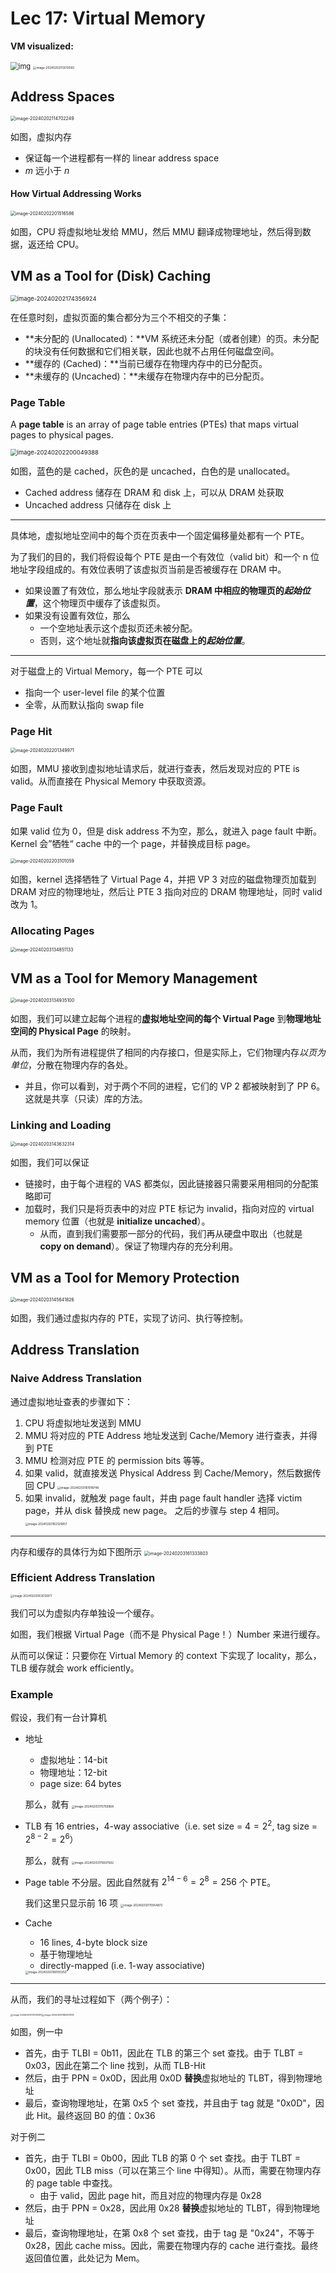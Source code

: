 # Lec 17: Virtual Memory

**VM visualized:**

<img src="https://cdn.jsdelivr.net/gh/mtdickens/mtd-images/img/250px-Virtual_memory.svg.png" alt="img" style="zoom: 80%;" />

<img src="C:/Users/mtdickens/AppData/Roaming/Typora/typora-user-images/image-20240202113013593.png" alt="image-20240202113013593" style="zoom:33%;" />

## Address Spaces

<img src="https://cdn.jsdelivr.net/gh/mtdickens/mtd-images/img/image-20240202114702249.png" alt="image-20240202114702249" style="zoom: 50%;" />

 如图，虚拟内存

- 保证每一个进程都有一样的 linear address space
- $m$ 远小于 $n$

#### How Virtual Addressing Works

<img src="https://cdn.jsdelivr.net/gh/mtdickens/mtd-images/img/202402022015698.png" alt="image-20240202201516586" style="zoom:50%;" />

如图，CPU 将虚拟地址发给 MMU，然后 MMU 翻译成物理地址，然后得到数据，返还给 CPU。

## VM as a Tool for (Disk) Caching

<img src="https://cdn.jsdelivr.net/gh/mtdickens/mtd-images/img/image-20240202174356924.png" alt="image-20240202174356924" style="zoom: 67%;" />

在任意时刻，虚拟页面的集合都分为三个不相交的子集：

- **未分配的 (Unallocated)：**VM 系统还未分配（或者创建）的页。未分配的块没有任何数据和它们相关联，因此也就不占用任何磁盘空间。
- **缓存的 (Cached)：**当前已缓存在物理内存中的已分配页。
- **未缓存的 (Uncached)：**未缓存在物理内存中的已分配页。

### Page Table

A **page table** is an array of page table entries (PTEs) that maps virtual pages to physical pages.

<img src="https://cdn.jsdelivr.net/gh/mtdickens/mtd-images/img/image-20240202200049388.png" alt="image-20240202200049388" style="zoom: 67%;" />

如图，蓝色的是 cached，灰色的是 uncached，白色的是 unallocated。

- Cached address 储存在 DRAM 和 disk 上，可以从 DRAM 处获取
- Uncached address 只储存在 disk 上

---

具体地，虚拟地址空间中的每个页在页表中一个固定偏移量处都有一个 PTE。

为了我们的目的，我们将假设每个 PTE 是由一个有效位（valid bit）和一个 n 位地址字段组成的。有效位表明了该虚拟页当前是否被缓存在 DRAM 中。

- 如果设置了有效位，那么地址字段就表示 **DRAM 中相应的物理页的*起始位置***，这个物理页中缓存了该虚拟页。
- 如果没有设置有效位，那么
  - 一个空地址表示这个虚拟页还未被分配。
  - 否则，这个地址就**指向该虚拟页在磁盘上的*起始位置***。

---

对于磁盘上的 Virtual Memory，每一个 PTE 可以

- 指向一个 user-level file 的某个位置
- 全零，从而默认指向 swap file

### Page Hit

<img src="https://cdn.jsdelivr.net/gh/mtdickens/mtd-images/img/image-20240202201349971.png" alt="image-20240202201349971" style="zoom:50%;" />

如图，MMU 接收到虚拟地址请求后，就进行查表，然后发现对应的 PTE is valid。从而直接在 Physical Memory 中获取资源。

### Page Fault

如果 valid 位为 0，但是 disk address 不为空，那么，就进入 page fault 中断。Kernel 会”牺牲“ cache 中的一个 page，并替换成目标 page。

<img src="https://cdn.jsdelivr.net/gh/mtdickens/mtd-images/img/202402022031722.png" alt="image-20240202203101059" style="zoom:50%;" />

如图，kernel 选择牺牲了 Virtual Page 4，并把 VP 3 对应的磁盘物理页加载到 DRAM 对应的物理地址，然后让 PTE 3 指向对应的 DRAM 物理地址，同时 valid 改为 1。

### Allocating Pages

<img src="https://cdn.jsdelivr.net/gh/mtdickens/mtd-images/img/202402031348399.png" alt="image-20240203134851133" style="zoom:50%;" />

## VM as a Tool for Memory Management

<img src="https://cdn.jsdelivr.net/gh/mtdickens/mtd-images/img/202402031349824.png" alt="image-20240203134935100" style="zoom:50%;" />

如图，我们可以建立起每个进程的**虚拟地址空间的每个 Virtual Page** 到**物理地址空间的 Physical Page** 的映射。

从而，我们为所有进程提供了相同的内存接口，但是实际上，它们物理内存*以页为单位*，分散在物理内存的各处。

- 并且，你可以看到，对于两个不同的进程，它们的 VP 2 都被映射到了 PP 6。这就是共享（只读）库的方法。

### Linking and Loading

<img src="https://cdn.jsdelivr.net/gh/mtdickens/mtd-images/img/202402031436033.png" alt="image-20240203143632314" style="zoom:50%;" />

如图，我们可以保证

- 链接时，由于每个进程的 VAS 都类似，因此链接器只需要采用相同的分配策略即可
- 加载时，我们只是将页表中的对应 PTE 标记为 invalid，指向对应的 virtual memory 位置（也就是 **initialize uncached**）。
  - 从而，直到我们需要那一部分的代码，我们再从硬盘中取出（也就是 **copy on demand**）。保证了物理内存的充分利用。

## VM as a Tool for Memory Protection

<img src="https://cdn.jsdelivr.net/gh/mtdickens/mtd-images/img/202402031456462.png" alt="image-20240203145641826" style="zoom: 50%;" />

如图，我们通过虚拟内存的 PTE，实现了访问、执行等控制。

## Address Translation

### Naive Address Translation

通过虚拟地址查表的步骤如下：

1. CPU 将虚拟地址发送到 MMU
2. MMU 将对应的 PTE Address 地址发送到 Cache/Memory 进行查表，并得到 PTE
3. MMU 检测对应 PTE 的 permission bits 等等。
4. 如果 valid，就直接发送 Physical Address 到 Cache/Memory，然后数据传回 CPU
   <img src="https://cdn.jsdelivr.net/gh/mtdickens/mtd-images/img/202402031619415.png" alt="image-20240203161918748" style="zoom: 33%;" />
5. 如果 invalid，就触发 page fault，并由 page fault handler 选择 victim page，并从 disk 替换成 new page。
   之后的步骤与 step 4 相同。
   <img src="https://cdn.jsdelivr.net/gh/mtdickens/mtd-images/img/202402031621380.png" alt="image-20240203162120857" style="zoom:33%;" />

---

内存和缓存的具体行为如下图所示
<img src="https://cdn.jsdelivr.net/gh/mtdickens/mtd-images/img/202402031613302.png" alt="image-20240203161333803" style="zoom: 50%;" />

### Efficient Address Translation

<img src="https://cdn.jsdelivr.net/gh/mtdickens/mtd-images/img/202402031752790.png" alt="image-20240203163012977" style="zoom: 33%;" />

我们可以为虚拟内存单独设一个缓存。

如图，我们根据 Virtual Page（而不是 Physical Page！）Number 来进行缓存。

从而可以保证：只要你在 Virtual Memory 的 context 下实现了 locality，那么，TLB 缓存就会 work efficiently。

### Example

假设，我们有一台计算机

- 地址

  - 虚拟地址：14-bit
  - 物理地址：12-bit
  - page size: 64 bytes

  那么，就有
  <img src="https://cdn.jsdelivr.net/gh/mtdickens/mtd-images/img/202402031758086.png" alt="image-20240203175759968" style="zoom:33%;" />

- TLB 有 16 entries，4-way associative（i.e. set size = $4 = 2^2$, tag size = $2 ^{8-2} = 2^6$）

  那么，就有
  <img src="https://cdn.jsdelivr.net/gh/mtdickens/mtd-images/img/202402031756592.png" alt="image-20240203175607582" style="zoom:33%;" />

- Page table 不分层。因此自然就有 $2^{14-6} = 2^8 = 256$ 个 PTE。

  我们这里只显示前 16 项
  <img src="https://cdn.jsdelivr.net/gh/mtdickens/mtd-images/img/202402031759460.png" alt="image-20240203175954872" style="zoom:33%;" />

- Cache

  - 16 lines, 4-byte block size
  - 基于物理地址
  - directly-mapped (i.e. 1-way associative)

  <img src="https://cdn.jsdelivr.net/gh/mtdickens/mtd-images/img/202402031801433.png" alt="image-20240203180151250" style="zoom:33%;" />

---

从而，我们的寻址过程如下（两个例子）：

<img src="C:/Users/mtdickens/AppData/Roaming/Typora/typora-user-images/image-20240203175512087.png" alt="image-20240203175512087" style="zoom: 25%;" /><img src="C:/Users/mtdickens/AppData/Roaming/Typora/typora-user-images/image-20240203180537955.png" alt="image-20240203180537955" style="zoom: 25%;" />

如图，例一中

- 首先，由于 TLBI = 0b11，因此在 TLB 的第三个 set 查找。由于 TLBT = 0x03，因此在第二个 line 找到，从而 TLB-Hit
- 然后，由于 PPN = 0x0D，因此用 0x0D **替换**虚拟地址的 TLBT，得到物理地址
- 最后，查询物理地址，在第 0x5 个 set 查找，并且由于 tag 就是 "0x0D"，因此 Hit。最终返回 B0 的值：0x36

对于例二

- 首先，由于 TLBI = 0b00，因此 TLB 的第 0 个 set 查找。由于 TLBT = 0x00，因此 TLB miss（可以在第三个 line 中得知）。从而，需要在物理内存的 page table 中查找。
  - 由于 valid，因此 page hit，而且对应的物理内存是 0x28
- 然后，由于 PPN = 0x28，因此用 0x28 **替换**虚拟地址的 TLBT，得到物理地址
- 最后，查询物理地址，在第 0x8 个 set 查找，由于 tag 是 "0x24"，不等于 0x28，因此 cache miss。因此，需要在物理内存的 cache 进行查找。最终返回值位置，此处记为 Mem。

